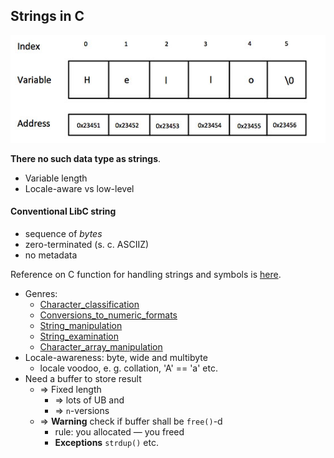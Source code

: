 Strings in C
---

![String](string_representation.jpg)

__There no such data type as strings__.

* Variable length
* Locale-aware vs low-level

#### Conventional LibC string

* sequence of _bytes_
* zero-terminated (s. c. ASCIIZ)
* no metadata

Reference on C function for handling strings and symbols is [here](https://en.cppreference.com/w/c/string/byte).

* Genres:
  * [Character_classification](https://en.cppreference.com/w/c/string/byte#Character_classification)
  * [Conversions_to_numeric_formats](https://en.cppreference.com/w/c/string/byte#Conversions_to_numeric_formats)
  * [String_manipulation](https://en.cppreference.com/w/c/string/byte#String_manipulation)
  * [String_examination](https://en.cppreference.com/w/c/string/byte#String_examination)
  * [Character_array_manipulation](https://en.cppreference.com/w/c/string/byte#Character_array_manipulation)
* Locale-awareness: byte, wide and multibyte
  * locale voodoo, e. g. collation, 'A' == 'a' etc.
* Need a buffer to store result
  * ⇒ Fixed length
    * ⇒ lots of UB and
    * ⇒ `n`-versions
  * ⇒ __Warning__ check if buffer shall be `free()`-d
    * rule: you allocated — you freed
    * __Exceptions__ `strdup()` etc.
